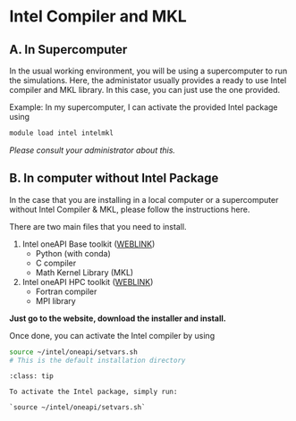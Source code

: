 # Intel Compiler and MKL

## A. In Supercomputer

In the usual working environment, you will be using a supercomputer to run the simulations. Here, the administator usually provides a ready to use Intel compiler and MKL library. In this case, you can just use the one provided.

Example: In my supercomputer, I can activate the provided Intel package using

```bash
module load intel intelmkl
```

*Please consult your administrator about this.*


## B. In computer without Intel Package

In the case that you are installing in a local computer or a supercomputer without Intel Compiler & MKL, please follow the instructions here.

There are two main files that you need to install. 
1. Intel oneAPI Base toolkit ([WEBLINK](https://www.intel.com/content/www/us/en/developer/tools/oneapi/base-toolkit.html))
   - Python (with conda)
   - C compiler
   - Math Kernel Library (MKL)
2. Intel oneAPI HPC toolkit  ([WEBLINK](https://www.intel.com/content/www/us/en/developer/tools/oneapi/hpc-toolkit.html))
   - Fortran compiler
   - MPI library

**Just go to the website, download the installer and install.**

Once done, you can activate the Intel compiler by using

```bash
source ~/intel/oneapi/setvars.sh
# This is the default installation directory
```

```{admonition} Intel Package Activation?
:class: tip

To activate the Intel package, simply run:

`source ~/intel/oneapi/setvars.sh`
```